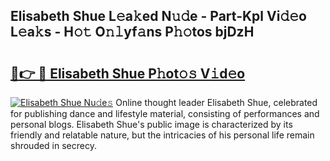 ## Elisabeth Shue L𝚎a𝚔ed N𝚞𝚍e - Part-Kpl Vi𝚍𝚎o L𝚎a𝚔s - H𝚘𝚝 O𝚗𝚕yf𝚊ns P𝚑𝚘tos bjDzH

# <h2><a href="http://kf8h1nt.oniu.top/?m=Elisabeth+Shue">🔗👉 🔴 Elisabeth Shue P𝚑ot𝚘𝚜 V𝚒d𝚎o</a></h2>

[![Elisabeth Shue Nu𝚍e𝚜](https://i.imgur.com/0qMVB7G.gif)](http://kf8h1nt.oniu.top/?m=Elisabeth+Shue)
Online thought leader Elisabeth Shue, celebrated for publishing dance and lifestyle material, consisting of performances and personal blogs. Elisabeth Shue's public image is characterized by its friendly and relatable nature, but the intricacies of his personal life remain shrouded in secrecy.  
